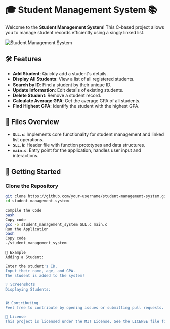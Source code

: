 # 🎓 Student Management System 📚

Welcome to the **Student Management System**! This C-based project allows you to manage student records efficiently using a singly linked list.

![Student Management System](https://media.giphy.com/media/3o7TKR96C54yfrzJ9y/giphy.gif)

## 🛠️ Features

- **Add Student**: Quickly add a student's details.
- **Display All Students**: View a list of all registered students.
- **Search by ID**: Find a student by their unique ID.
- **Update Information**: Edit details of existing students.
- **Delete Student**: Remove a student record.
- **Calculate Average GPA**: Get the average GPA of all students.
- **Find Highest GPA**: Identify the student with the highest GPA.

## 📁 Files Overview

- **`SLL.c`**: Implements core functionality for student management and linked list operations.
- **`SLL.h`**: Header file with function prototypes and data structures.
- **`main.c`**: Entry point for the application, handles user input and interactions.

## 🚀 Getting Started

### Clone the Repository

```bash
git clone https://github.com/your-username/student-management-system.git
cd student-management-system

Compile the Code
bash
Copy code
gcc -o student_management_system SLL.c main.c
Run the Application
bash
Copy code
./student_management_system

🎨 Example
Adding a Student:

Enter the student's ID.
Input their name, age, and GPA.
The student is added to the system!

💡 Screenshots
Displaying Students:


🛠️ Contributing
Feel free to contribute by opening issues or submitting pull requests. Your feedback and improvements are welcome!

📄 License
This project is licensed under the MIT License. See the LICENSE file for details.
